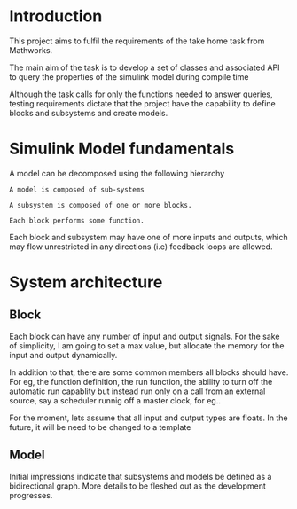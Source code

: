 # Introduction

This project aims to fulfil the requirements of the take home task from Mathworks. 

The main aim of the task is to develop a set of classes and associated API to query the properties of the simulink model during compile time

Although the task calls for only the functions needed to answer queries, testing requirements dictate that the project have the capability to define blocks and subsystems and create models.
# Simulink Model fundamentals

A model can be decomposed using the following hierarchy

~~~
A model is composed of sub-systems

A subsystem is composed of one or more blocks.

Each block performs some function.
~~~

Each block and subsystem may have one of more inputs and outputs, which may flow unrestricted in any directions (i.e) feedback loops are allowed. 

# System architecture

## Block

Each block can have any number of input and output signals. For the sake of simplicity, I am going to set a max value, but allocate the memory for the input and output dynamically. 

In addition to that, there are some common members all blocks should have. For eg, the function definition, the run function, the ability to turn off the automatic run capablity but instead run only on a call from an external source, say a scheduler runnig off a master clock, for eg.. 

For the moment, lets assume that all input and output types are floats. In the future, it will be need to be changed to a template
## Model
Initial impressions indicate that subsystems and models be defined as a bidirectional graph. More details to be fleshed out as the development progresses.


